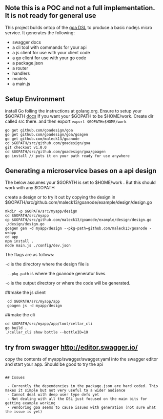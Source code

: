 ## Note this is a POC and not a full implementation. It is not ready for general use

This project builds ontop of the [goa DSL](http://goa.design) to produce a basic nodejs micro service. It generates the following:
- swagger docs
- a cli tool with commands for your api
- a js client for use with your client code 
- a go client for use with your go code 
- a package.json
- a router
- handlers
- models
- a main.js

## Setup Environment

install Go folling the instructions at golang.org. Ensure to setup your $GOPATH  [docs](https://golang.org/doc/install#testing)
If you want your $GOPATH to be $HOME/work. Create dir called src there. and then export ```export $GOPATH=$HOME/work```


```
go get github.com/goadesign/goa
go get github.com/goadesign/goa/goagen
go get github.com/maleck13/goanode
cd $GOPATH/src/github.com/goadesign/goa
git checkout v1.0.0
cd $GOPATH/src/github.com/goadesign/goa/goagen
go install // puts it on your path ready for use anywhere 
```

## Generating a microservice bases on a api design
The below assumes your $GOPATH is set to $HOME/work . But this should work with any $GOPATH 

create a design or to try it out by copying the design in  $GOPATH/src/github.com/maleck13/goanode/example/design/design.go


```
mkdir -p $GOPATH/src/myapp/design 
cd $GOPATH/src/myapp
cp $GOPATH/src/github.com/maleck13/goanode/example/design/design.go ./design/design.go
goagen gen -d myapp/design --pkg-path=github.com/maleck13/goanode -o=app
cd app
npm install .
node main.js ./config/dev.json

```

The flags are as follows:

``` -d ``` is the  directory where the design file is 

``` --pkg-path``` is where the goanode generator lives 

``` -o ``` is the output directory or where the code will be generated.  

##make the js client 

```
 cd $GOPATH/src/myapp/app 
 goagen js -d myapp/design  
```


##make the cli
```
cd $GOPATH/src/myapp/app/tool/cellar_cli
go build .
./cellar_cli show bottle --bottleID=10
```

## try from swagger http://editor.swagger.io/

copy the contents of myapp/swagger/swagger.yaml into the swagger editor and start your app. Should be good to try the api

```

## Issues

 - Currently the dependencies in the package.json are hard coded. This makes it simple but not very useful to a wider audience
 - Cannot deal with deep user type defs yet
 - Not dealing with all the DSL just focused on the main bits for getting example working
 - vendoring goa seems to cause issues with generation (not sure what the issue is yet)
